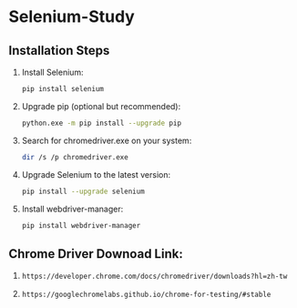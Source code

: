 # Selenium-Study

## Installation Steps

1. Install Selenium:
   ```bash
   pip install selenium
   
2. Upgrade pip (optional but recommended):
   ```bash
   python.exe -m pip install --upgrade pip

3. Search for chromedriver.exe on your system:
   ```bash
   dir /s /p chromedriver.exe

4. Upgrade Selenium to the latest version:
   ```bash
   pip install --upgrade selenium

5. Install webdriver-manager:
   ```bash
   pip install webdriver-manager

## Chrome Driver Downoad Link: 
1. 
   ```bash
   https://developer.chrome.com/docs/chromedriver/downloads?hl=zh-tw
   
2. 
   ```bash
   https://googlechromelabs.github.io/chrome-for-testing/#stable

